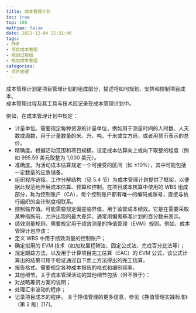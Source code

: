 ```yaml
---
title: 成本管理计划
toc: true
top: 100
mathjax: false
date: 2021-12-04 22:31:46
tags:
- PMP
- 项目成本管理
- 规划过程组
- 规划成本管理
categories:
- 项目管理
---
```

成本管理计划是项目管理计划的组成部分，描述将如何规划、安排和控制项目成本。  
成本管理过程及其工具与技术应记录在成本管理计划中。

例如，在成本管理计划中规定：

- 计量单位。需要规定每种资源的计量单位，例如用于测量时间的人时数、人天数或周数，用于计量数量的米、升、吨、千米或立方码，或者用货币表示的总价。
- 精确度。根据活动范围和项目规模，设定成本估算向上或向下取整的程度（例如 995.59 美元取整为 1,000 美元）。
- 准确度。为活动成本估算规定一个可接受的区间（如 ±10%），其中可能包括一定数量的应急储备。
- 组织程序链接。工作分解结构（见 5.4 节）为成本管理计划提供了框架，以便据此规范地开展成本估算、预算和控制。在项目成本核算中使用的 WBS 组成部分，称为控制账户（CA），每个控制账户都有唯一的编码或账号，直接与执行组织的会计制度相联系。
- 控制临界值。可能需要规定偏差临界值，用于监督成本绩效。它是在需要采取某种措施前，允许出现的最大差异，通常用偏离基准计划的百分数来表示。
- 绩效测量规则。需要规定用于绩效测量的挣值管理（EVM）规则。例如，成本管理计划应该：
- 定义 WBS 中用于绩效测量的控制账户；
- 确定拟用的 EVM 技术（如加权里程碑法、固定公式法、完成百分比法等）；
- 规定跟踪方法，以及用于计算项目完工估算（EAC）的 EVM 公式，该公式计算出的结果可用于验证通过自下而上方法得出的完工估算。
- 报告格式。需要规定各种成本报告的格式和编制频率。
- 其他细节。关于成本管理活动的其他细节包括（但不限于）：
- 对战略筹资方案的说明；
- 处理汇率波动的程序；
- 记录项目成本的程序。
  关于挣值管理的更多信息，参见《挣值管理实践标准》（第 2 版）[17]。
